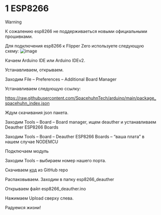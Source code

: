 # 1 ESP8266

> [!WARNING]
> К сожалению esp8266 не поддерживаеться новыми официальными прошивками.

Для подключения esp8266 к Flipper Zero используете следующую схему:
![image](https://github.com/SequoiaSan/FlipperZero-Wifi-ESP8266-Deauther-Module/blob/FlipperZero-Module-v2/FlipperZeroModule/rep_images/Schematics_1.jpg?raw=true)

Качаем Arduino IDE или Arduino IDEv2.

Устанавливаем, открываем.

Заходим File – Preferences – Additional Board Manager 

Устанавливаем следующую ссылку:

https://raw.githubusercontent.com/SpacehuhnTech/arduino/main/package_spacehuhn_index.json

Ждум скачивания json пакета.

Заходим Tools – Board – Board manager, ищем deauther и устанавливаем Deauther ESP8266 Boards

Заходим Tools – Board – Deauther ESP8266 Boards – “ваша плата” в нашем случае NODEMCU

Подключаем модуль

Заходим Tools – выбираем номер нашего порта.

Скачиваем [код](https://github.com/SequoiaSan/FlipperZero-Wifi-ESP8266-Deauther-Module) из GitHub repo

Распаковываем. Заходим в папку esp8266_deauther

Открываем файл esp8266_deauther.ino

Нажимаем Upload сверху слева.

Радуемся жизни!
